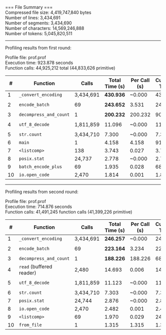 === File Summary ===  
Compressed file size:       4,419,747,840 bytes  
Number of lines:            3,434,691  
Number of segments:         3,434,690  
Number of characters:       14,569,246,888  
Number of tokens:           5,045,820,511  

---  

Profiling results from first round: 

Profile file: prof.prof  
Execution time: 923.878 seconds  
Function calls: 44,925,212 total (44,833,626 primitive)  

| #  | Function               | Calls     | Total Time (s) | Per Call (s) | Cumulative Time (s) | File\:Line                                          |
| -- | ---------------------- | --------- | -------------- | ------------ | ------------------- | --------------------------------------------------- |
| 1  | `_convert_encoding`    | 3,434,691 | **430.936**    | \~0.000      | 431.542             | `tokenization_utils_fast.py:282`                    |
| 2  | `encode_batch`         | 69        | **243.652**    | 3.531        | 243.652             | `{method 'encode_batch' of 'tokenizers.Tokenizer'}` |
| 3  | `decompress_and_count` | 1         | **200.232**    | 200.232      | 908.350             | `script.py:8`                                       |
| 4  | `utf_8_decode`         | 1,811,859 | 11.096         | \~0.000      | 11.096              | `{built-in method _codecs.utf_8_decode}`            |
| 5  | `str.count`            | 3,434,710 | 7.300          | \~0.000      | 7.300               | `{method 'count' of 'str'}`                         |
| 6  | `main`                 | 1         | 4.158          | 4.158        | 914.302             | `script.py:44`                                      |
| 7  | `<listcomp>`           | 138       | 3.743          | 0.027        | 3.743               | `tokenization_utils_fast.py:560`                    |
| 8  | `posix.stat`           | 24,737    | 2.778          | \~0.000      | 2.778               | `{built-in method posix.stat}`                      |
| 9  | `batch_encode_plus`    | 69        | 1.935          | 0.028        | 686.054             | `tokenization_utils_base.py:3094`                   |
| 10 | `io.open_code`         | 2,470     | 1.814          | 0.001        | 1.814               | `{built-in method io.open_code}`                    |


---  

Profiling results from second round: 

Profile file: prof.prof  
Execution time: 714.876 seconds    
Function calls: 41,491,245 function calls (41,399,226  primitive)  

| #  | Function                 | Calls     | Total Time (s) | Per Call (s) | Cumulative Time (s) | File\:Line                                          |
| -- | ------------------------ | --------- | -------------- | ------------ | ------------------- | --------------------------------------------------- |
| 1  | `_convert_encoding`      | 3,434,691 | **246.257**    | \~0.000      | 246.652             | `tokenization_utils_fast.py:282`                    |
| 2  | `encode_batch`           | 69        | **223.164**    | 3.234        | 223.164             | `{method 'encode_batch' of 'tokenizers.Tokenizer'}` |
| 3  | `decompress_and_count`   | 1         | **188.226**    | 188.226      | 687.525             | `script.py:8`                                       |
| 4  | `read` (buffered reader) | 2,480     | 14.693         | 0.006        | 14.693              | `{method 'read' of '_io.BufferedReader'}`           |
| 5  | `utf_8_decode`           | 1,811,859 | 11.123         | \~0.000      | 11.123              | `{built-in method _codecs.utf_8_decode}`            |
| 6  | `str.count`              | 3,434,710 | 7.303          | \~0.000      | 7.303               | `{method 'count' of 'str'}`                         |
| 7  | `posix.stat`             | 24,744    | 2.876          | \~0.000      | 2.876               | `{built-in method posix.stat}`                      |
| 8  | `io.open_code`           | 2,470     | 2.482          | 0.001        | 2.482               | `{built-in method io.open_code}`                    |
| 9  | `<listcomp>`             | 69        | 1.970          | 0.029        | 248.622             | `tokenization_utils_fast.py:538`                    |
| 10 | `from_file`              | 1         | 1.315          | 1.315        | 1.315               | `{built-in method from_file}`                       |
